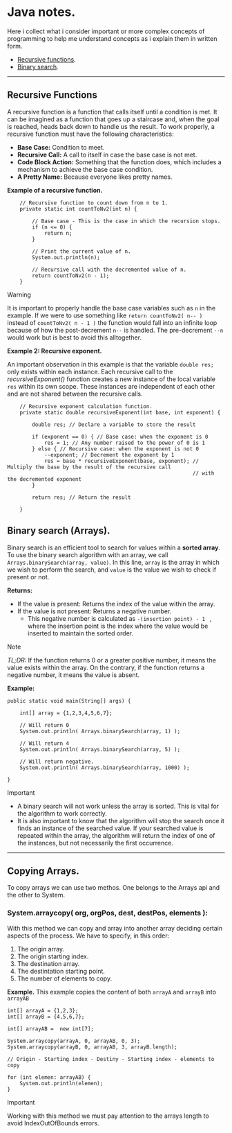 # Java notes.   
Here i collect what i consider important or more complex concepts of programming to help me understand concepts as i explain them in written form.

- [Recursive functions](#recursive-functions).
- [Binary search](#binary-search-arrays).
--- 

## Recursive Functions
A recursive function is a function that calls itself until a condition is met. It can be imagined as a function that goes up a staircase and, when the goal is reached, heads back down to handle us the result. To work properly, a recursive function must have the following characteristics:
    
- **Base Case:** Condition to meet.
- **Recursive Call:** A call to itself in case the base case is not met.
- **Code Block Action:** Something that the function does, which includes a mechanism to achieve the base case condition.
- **A Pretty Name:** Because everyone likes pretty names.
   
**Example of a recursive function.**
   
```
    // Recursive function to count down from n to 1.
    private static int countToNv2(int n) {

        // Base case - This is the case in which the recursion stops.
        if (n <= 0) {
            return n;
        }

        // Print the current value of n.
        System.out.println(n);

        // Recursive call with the decremented value of n.
        return countToNv2(n - 1);
    }
```
   
> [!WARNING]
> It is important to properly handle the base case variables such as `n` in the example. If we were to use something like `return countToNv2( n-- )` instead of `countToNv2( n - 1 )` the function would fall into an infinite loop because of how the post-decrement `n--` is handled. The pre-decrement `--n` would work but is best to avoid this alltogether.

**Example 2: Recursive exponent.**
   
An important observation in this example is that  the variable `double res;` only exists within each instance. Each recursive call to the _recursiveExponent()_ function creates a new instance of the local variable `res` within its own scope. These instances are independent of each other and are not shared between the recursive calls.


```
	// Recursive exponent calculation function.
	private static double recursiveExponent(int base, int exponent) {

		double res; // Declare a variable to store the result

		if (exponent == 0) { // Base case: when the exponent is 0
			res = 1; // Any number raised to the power of 0 is 1
		} else { // Recursive case: when the exponent is not 0
			--exponent; // Decrement the exponent by 1
			res = base * recursiveExponent(base, exponent); // Multiply the base by the result of the recursive call
															// with the decremented exponent
		}

		return res; // Return the result

	}
```
## Binary search (Arrays).   
Binary search is an efficient tool to search for values within a **sorted array**. To use the binary search algorithm with an array, we call `Arrays.binarySearch(array, value)`. In this line, `array` is the array in which we wish to perform the search, and `value` is the value we wish to check if present or not.

**Returns:**
- If the value is present: Returns the index of the value within the array.
- If the value is not present: Returns a negative number. 
	-	This negative number is calculated as `-(insertion point) - 1 ` , where the insertion point is the index where the value would be inserted to maintain the sorted order.

> [!NOTE]   
> _TL;DR:_ If the function returns 0 or a greater positive number, it means the value exists within the array. On the contrary, if the function returns a negative number, it means the value is absent.

**Example:**
```
public static void main(String[] args) {
	
	int[] array = {1,2,3,4,5,6,7};
	
	// Will return 0
	System.out.println( Arrays.binarySearch(array, 1) );
	
	// Will return 4
	System.out.println( Arrays.binarySearch(array, 5) );
	
	// Will return negative.
	System.out.println( Arrays.binarySearch(array, 1000) );
	
}
```
  
> [!IMPORTANT]   
> - A binary search will not work unless the array is sorted. This is vital for the algorithm to work correctly. 
> - It is also important to know that the algorithm will stop the search once it finds an instance of the searched value. If your searched value is repeated within the array, the algorithm will return the index of one of the instances, but not necessarily the first occurrence.

   
---

## Copying Arrays.
To copy arrays we can use two methos. One belongs to the Arrays api and the other to System. 

### System.arraycopy( org, orgPos, dest, destPos, elements ):
With this method we can copy and array into another array deciding certain aspects of the process. We have to specify, in this order:
   
1. The origin array.
2. The origin starting index.
3. The destination array.
4. The destintation starting point.
5. The number of elements to copy.


**Example.**
This example copies the content of both `arrayA` and `arrayB` into `arrayAB`
```
int[] arrayA = {1,2,3};
int[] arrayB = {4,5,6,7};

int[] arrayAB =  new int[7];

System.arraycopy(arrayA, 0, arrayAB, 0, 3);
System.arraycopy(arrayB, 0, arrayAB, 3, arrayB.length);

// Origin - Starting index - Destiny - Starting index - elements to copy

for (int elemen: arrayAB) {
	System.out.println(elemen);
}
```
>[!IMPORTANT]
>Working with this method we must pay attention to the arrays length to avoid IndexOutOfBounds errors.